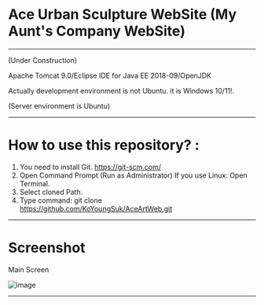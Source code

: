 # Ace Urban Sculpture WebSite (My Aunt's Company WebSite) 

------------------------------------------------------------------------------------------------------------------------------------------
(Under Construction)

Apache Tomcat 9.0/Eclipse IDE for Java EE 2018-09/OpenJDK 

Actually development environment is not Ubuntu. it is Windows 10/11!.

(Server environment is Ubuntu)

--------------------------------------------------------------------------------------------------------------------------------------------

# How to use this repository? :

  1. You need to install Git. https://git-scm.com/
  2. Open Command Prompt (Run as Administrator)
     If you use Linux: Open Terminal. 
  4. Select cloned Path. 
  5. Type command: git clone https://github.com/KoYoungSuk/AceArtWeb.git
  
 ----------------------------------------------------------------------------------------------------------------------------------------
 # Screenshot
 
 Main Screen 
 
![image](https://github.com/KoYoungSuk/AceArtWeb/assets/58511486/3871f0a7-6d8f-4d26-bfb7-3d35c1845c58)





 ------------------------------------------------------------------------------------------------------------------------------------------

